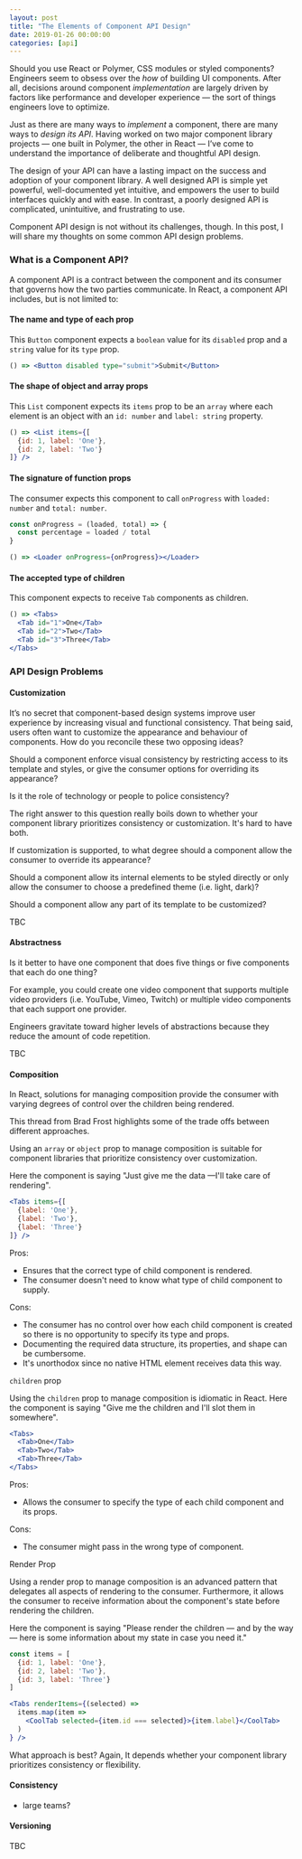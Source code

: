 ```yaml
---
layout: post
title: "The Elements of Component API Design"
date: 2019-01-26 00:00:00
categories: [api]
---
```


Should you use React or Polymer, CSS modules or styled components?  Engineers seem to obsess over the _how_ of building UI components. After all, decisions around component _implementation_ are largely driven by factors like performance and developer experience — the sort of things engineers love to optimize.

Just as there are many ways to _implement_ a component, there are many ways to _design its API_. Having worked on two major component library projects — one built in Polymer, the other in React — I’ve come to understand the importance of deliberate and thoughtful API design.

The design of your API can have a lasting impact on the success and adoption of your component library. A well designed API is simple yet powerful, well-documented yet intuitive, and empowers the user to build interfaces quickly and with ease. In contrast, a poorly designed API is complicated, unintuitive, and frustrating to use.

Component API design is not without its challenges, though. In this post, I will share my thoughts on some common API design problems.

### What is a Component API?

A component API is a contract between the component and its consumer that governs how the two parties communicate. In React, a component API includes, but is not limited to:

#### The name and type of each prop

This `Button` component expects a `boolean` value for its `disabled` prop and a `string` value for its `type` prop.
```jsx
() => <Button disabled type="submit">Submit</Button>
```

#### The shape of object and array props

This `List` component expects its `items` prop to be an `array` where each element is an object with an `id: number` and `label: string` property.

```jsx
() => <List items={[
  {id: 1, label: 'One'},
  {id: 2, label: 'Two'}
]} />
```

#### The signature of function props

The consumer expects this component to call `onProgress` with `loaded: number` and `total: number`.

```jsx
const onProgress = (loaded, total) => {
  const percentage = loaded / total
}

() => <Loader onProgress={onProgress}></Loader>
```

#### The accepted type of children

This component expects to receive `Tab` components as children.

```jsx
() => <Tabs>
  <Tab id="1">One</Tab>
  <Tab id="2">Two</Tab>
  <Tab id="3">Three</Tab>
</Tabs>
```

### API Design Problems

#### Customization

It’s no secret that component-based design systems improve user experience by increasing visual and functional consistency. That being said, users often want to customize the appearance and behaviour of components. How do you reconcile these two opposing ideas?

Should a component enforce visual consistency by restricting access to its template and styles, or give the consumer options for overriding its appearance?

Is it the role of technology or people to police consistency?

The right answer to this question really boils down to whether your component library prioritizes consistency or customization. It's hard to have both.

If customization is supported, to what degree should a component allow the consumer to override its appearance?

Should a component allow its internal elements to be styled directly or only allow the consumer to choose a predefined theme (i.e. light, dark)?

Should a component allow any part of its template to be customized?

TBC

#### Abstractness

Is it better to have one component that does five things or five components that each do one thing?

For example, you could create one video component that supports multiple video providers (i.e. YouTube, Vimeo, Twitch) or multiple video components that each support one provider.

Engineers gravitate toward higher levels of abstractions because they reduce the amount of code repetition.

TBC

#### Composition

In React, solutions for managing composition provide the consumer with varying degrees of control over the children being rendered.

This thread from Brad Frost highlights some of the trade offs between different approaches.

Using an `array` or `object` prop to manage composition is suitable for component libraries that prioritize consistency over customization. 

Here the component is saying "Just give me the data —I'll take care of rendering".

```jsx
<Tabs items={[
  {label: 'One'},
  {label: 'Two'},
  {label: 'Three'}
]} />
```

Pros:
- Ensures that the correct type of child component is rendered.
- The consumer doesn't need to know what type of child component to supply.

Cons:
- The consumer has no control over how each child component is created so there is no opportunity to specify its type and props.
- Documenting the required data structure, its properties, and shape can be cumbersome.
- It's unorthodox since no native HTML element receives data this way.

`children` prop

Using the `children` prop to manage composition is idiomatic in React. Here the component is saying "Give me the children and I'll slot them in somewhere".

```jsx
<Tabs>
  <Tab>One</Tab>
  <Tab>Two</Tab>
  <Tab>Three</Tab>
</Tabs>
```

Pros: 
- Allows the consumer to specify the type of each child component and its props.

Cons:
- The consumer might pass in the wrong type of component.


Render Prop

Using a render prop to manage composition is an advanced pattern that delegates all aspects of rendering to the consumer. Furthermore, it allows the consumer to receive information about the component's state before rendering the children.

Here the component is saying "Please render the children — and by the way — here is some information about my state in case you need it."

```jsx
const items = [
  {id: 1, label: 'One'},
  {id: 2, label: 'Two'},
  {id: 3, label: 'Three'}
]

<Tabs renderItems={(selected) =>
  items.map(item =>
    <CoolTab selected={item.id === selected}>{item.label}</CoolTab>
  )
} />
```

What approach is best? Again, It depends whether your component library prioritizes consistency or flexibility.

#### Consistency

- large teams?

#### Versioning
<!--
When distributing your component library, it's easy to introduce a new feature but much harder to remove it once consumers depend on it.-->

TBC
